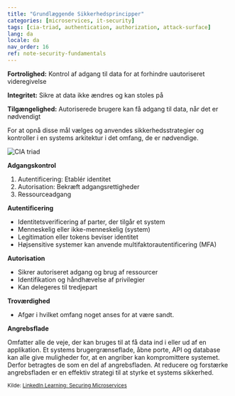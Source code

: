 ```yaml
---
title: "Grundlæggende Sikkerhedsprincipper"
categories: [microservices, it-security]
tags: [cia-triad, authentication, authorization, attack-surface]
lang: da
locale: da
nav_order: 16
ref: note-security-fundamentals
---
```

**Fortrolighed:** Kontrol af adgang til data for at forhindre uautoriseret videregivelse  

**Integritet:** Sikre at data ikke ændres og kan stoles på  

**Tilgængelighed:** Autoriserede brugere kan få adgang til data, når det er nødvendigt  

For at opnå disse mål vælges og anvendes sikkerhedsstrategier og kontroller i en systems arkitektur i det omfang, de er nødvendige.

![CIA triad](../../assets/images/notes/security-fundamentals.png)

**Adgangskontrol**

1. Autentificering: Etablér identitet  
2. Autorisation: Bekræft adgangsrettigheder  
3. Ressourceadgang  

**Autentificering**

- Identitetsverificering af parter, der tilgår et system  
- Menneskelig eller ikke-menneskelig (system)  
- Legitimation eller tokens beviser identitet  
- Højsensitive systemer kan anvende multifaktorautentificering (MFA)  

**Autorisation**

- Sikrer autoriseret adgang og brug af ressourcer  
- Identifikation og håndhævelse af privilegier  
- Kan delegeres til tredjepart  

**Troværdighed**

- Afgør i hvilket omfang noget anses for at være sandt.  

**Angrebsflade**

Omfatter alle de veje, der kan bruges til at få data ind i eller ud af en applikation. Et systems brugergrænseflade, åbne porte, API og database kan alle give muligheder for, at en angriber kan kompromittere systemet. Derfor betragtes de som en del af angrebsfladen. At reducere og forstærke angrebsfladen er en effektiv strategi til at styrke et systems sikkerhed.

<small> Kilde: [LinkedIn Learning: Securing Microservices](https://www.linkedin.com/learning/microservices-security/securing-microservices?contextUrn=urn%3Ali%3AlyndaLearningPath%3A645bcd56498e6459e79b3c71&resume=false&u=57075649)</small>